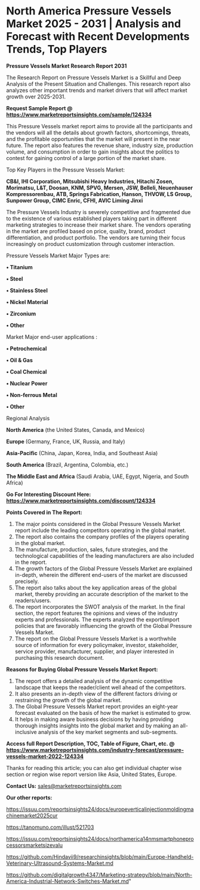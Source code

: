 # North America Pressure Vessels Market 2025 - 2031 | Analysis and Forecast with Recent Developments Trends, Top Players

<strong>Pressure Vessels Market Research Report 2031</strong>

The Research Report on Pressure Vessels Market is a Skillful and Deep Analysis of the Present Situation and Challenges. This research report also analyzes other important trends and market drivers that will affect market growth over 2025-2031.

<strong>Request Sample Report @ <a href=https://www.marketreportsinsights.com/sample/124334>https://www.marketreportsinsights.com/sample/124334</a></strong>

This Pressure Vessels market report aims to provide all the participants and the vendors will all the details about growth factors, shortcomings, threats, and the profitable opportunities that the market will present in the near future. The report also features the revenue share, industry size, production volume, and consumption in order to gain insights about the politics to contest for gaining control of a large portion of the market share.

Top Key Players in the Pressure Vessels Market:

<strong>CB&I, IHI Corporation, Mitsubishi Heavy Industries, Hitachi Zosen, Morimatsu, L&T, Doosan, KNM, SPVG, Mersen, JSW, Belleli, Neuenhauser Kompressorenbau, ATB, Springs Fabrication, Hanson, THVOW, LS Group, Sunpower Group, CIMC Enric, CFHI, AVIC Liming Jinxi</strong>

The Pressure Vessels Industry is severely competitive and fragmented due to the existence of various established players taking part in different marketing strategies to increase their market share. The vendors operating in the market are profiled based on price, quality, brand, product differentiation, and product portfolio. The vendors are turning their focus increasingly on product customization through customer interaction.

Pressure Vessels Market Major Types are:

<strong>• Titanium

• Steel

• Stainless Steel

• Nickel Material

• Zirconium

• Other</strong>

Market Major end-user applications :

<strong>• Petrochemical

• Oil & Gas

• Coal Chemical

• Nuclear Power

• Non-ferrous Metal

• Other</strong>

Regional Analysis

</u><strong><b>North America</b></strong> (the United States, Canada, and Mexico)

<strong><b>Europe </b></strong>(Germany, France, UK, Russia, and Italy)

<strong><b>Asia-Pacific</b></strong> (China, Japan, Korea, India, and Southeast Asia)

<strong><b>South America</b></strong> (Brazil, Argentina, Colombia, etc.)

<strong><b>The Middle East and Africa</b></strong> (Saudi Arabia, UAE, Egypt, Nigeria, and South Africa)

<strong>Go For Interesting Discount Here: <a href=https://www.marketreportsinsights.com/discount/124334>https://www.marketreportsinsights.com/discount/124334</a></strong>

<strong>Points Covered in The Report:</strong>
<ol>
  <li>The major points considered in the Global Pressure Vessels Market report include the leading competitors operating in the global market.</li>
  <li>The report also contains the company profiles of the players operating in the global market.</li>
  <li>The manufacture, production, sales, future strategies, and the technological capabilities of the leading manufacturers are also included in the report.</li>
  <li>The growth factors of the Global Pressure Vessels Market are explained in-depth, wherein the different end-users of the market are discussed precisely.</li>
  <li>The report also talks about the key application areas of the global market, thereby providing an accurate description of the market to the readers/users.</li>
  <li>The report incorporates the SWOT analysis of the market. In the final section, the report features the opinions and views of the industry experts and professionals. The experts analyzed the export/import policies that are favorably influencing the growth of the Global Pressure Vessels Market.</li>
  <li>The report on the Global Pressure Vessels Market is a worthwhile source of information for every policymaker, investor, stakeholder, service provider, manufacturer, supplier, and player interested in purchasing this research document.</li>
</ol>
<strong>Reasons for Buying Global Pressure Vessels Market Report:</strong>

<ol>
  <li>The report offers a detailed analysis of the dynamic competitive landscape that keeps the reader/client well ahead of the competitors.</li>
  <li>It also presents an in-depth view of the different factors driving or restraining the growth of the global market.</li>
  <li>The Global Pressure Vessels Market report provides an eight-year forecast evaluated on the basis of how the market is estimated to grow.</li>
  <li>It helps in making aware business decisions by having providing thorough insights insights into the global market and by making an all-inclusive analysis of the key market segments and sub-segments.</li>
</ol>
<strong>Access full Report Description, TOC, Table of Figure, Chart, etc. @ <a href=https://www.marketreportsinsights.com/industry-forecast/pressure-vessels-market-2022-124334>https://www.marketreportsinsights.com/industry-forecast/pressure-vessels-market-2022-124334</a></strong>


Thanks for reading this article; you can also get individual chapter wise section or region wise report version like Asia, United States, Europe.

<strong>Contact Us:</strong>
sales@marketreportsinsights.com

<strong>Our other reports:</strong>

<a href=https://issuu.com/reportsinsights24/docs/europeverticalinjectionmoldingmachinemarket2025cur>https://issuu.com/reportsinsights24/docs/europeverticalinjectionmoldingmachinemarket2025cur</a>

<a href=https://tanomuno.com/illust/521703>https://tanomuno.com/illust/521703</a>

<a href=https://issuu.com/reportsinsights24/docs/northamerica14nmsmartphoneprocessorsmarketsizevalu>https://issuu.com/reportsinsights24/docs/northamerica14nmsmartphoneprocessorsmarketsizevalu</a>

<a href=https://github.com/Hindavii9/researchinsights/blob/main/Europe-Handheld-Veterinary-Ultrasound-Systems-Market.md>https://github.com/Hindavii9/researchinsights/blob/main/Europe-Handheld-Veterinary-Ultrasound-Systems-Market.md</a>

<a href=https://github.com/digitalgrowth4347/Marketing-strategy/blob/main/North-America-Industrial-Network-Switches-Market.md>https://github.com/digitalgrowth4347/Marketing-strategy/blob/main/North-America-Industrial-Network-Switches-Market.md</a>"
